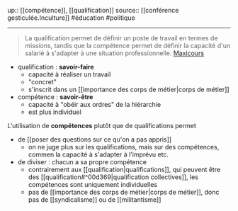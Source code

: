 up:: [[compétence]], [[qualification]]
source:: [[conférence gesticulée.Inculture]]
#éducation #politique 

---

> La qualification permet de définir un poste de travail en termes de missions, tandis que la compétence permet de définir la capacité d'un salarié à s'adapter à une situation professionnelle.
[Maxicours](https://www.maxicours.com/se/cours/les-conditions-de-travail-les-qualifications-et-les-competences/#:~:text=La%20qualification%20permet%20de%20d%C3%A9finir,adapter%20%C3%A0%20une%20situation%20professionnelle)

 - qualification : **savoir-faire**
     - capacité à réaliser un travail
     - "concret"
     - s'inscrit dans un [[importance des corps de métier|corps de métier]]
 - compétence : **savoir-être**
     - capacité à "obéir aux ordres" de la hiérarchie
     - est plus individuel

L'utilisation de **compétences** plutôt que de qualifications permet
 - de [[poser des questions sur ce qu'on a pas appris]]
     - on ne juge plus sur les qualifications, mais sur des compétences, commen la capacité à s'adapter à l'imprévu etc.
 - de diviser : chacun a sa propre compétence 
     - contrairement aux [[qualification|qualifications]], qui peuvent être des [[qualification#^00d369|qualification collectives]], les compétences sont uniquement individuelles
     - pas de [[importance des corps de métier|corps de métier]], donc pas de [[syndicalisme]] ou de [[militantisme]]
